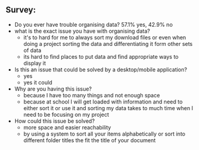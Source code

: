 ## Survey:
* Do you ever have trouble organising data? 57.1% yes, 42.9% no
* what is the exact issue you have with organising data?
    - it's to hard for me to always sort my download files or even when doing a project sorting the data and differentiating it form other sets of data
    - its hard to find places to put data and find appropriate ways to display it
* Is this an issue that could be solved by a desktop/mobile application?
    - yes
    - yes it could
* Why are you having this issue?
    - because I have too many things and not enough space
    - because at school I will get loaded with information and need to either sort it or use it and sorting my data takes to much time when I need to be focusing on my project
* How could this issue be solved?
    - more space and easier reachability
    - by using a system to sort all your items alphabetically or sort into different folder titles the fit the title of your document